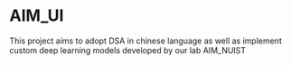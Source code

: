 # AIM_UI
This project aims to adopt DSA in chinese language as well as implement custom deep learning models developed by our lab AIM_NUIST
